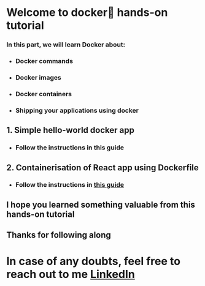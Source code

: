 # Welcome to docker🐋 hands-on tutorial
### In this part, we will learn Docker about:
- ### Docker commands
- ### Docker images
- ### Docker containers
- ### Shipping your applications using docker

## 1. Simple hello-world docker app 
- ### Follow the instructions in this guide


## 2. Containerisation of React app using Dockerfile
- ### Follow the instructions in [this guide](https://github.com/Piyush-Tilokani/docker-workshop/blob/main/hello-docker/GUIDE.md)

## I hope you learned something valuable from this hands-on tutorial
## Thanks for following along
 
# In case of any doubts, feel free to reach out to me [LinkedIn](https://www.linkedin.com/in/piyush--tilokani/)
